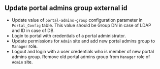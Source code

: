 ## Update portal admins group external id
* Update value of ```portal-admins-group``` configuration parameter in ```Portal_Config``` table. This value should be Group DN in case of LDAP and ID in case of DB.
* Login to portal with credentials of a portal administrator.
* Update permissions for ```Admin``` site and add new portal admins group to ```Manager``` role.
* Logout and login with a user credentials who is member of new portal admins group. Remove old portal admins group from ```Manager``` role of ```Admin``` site. 